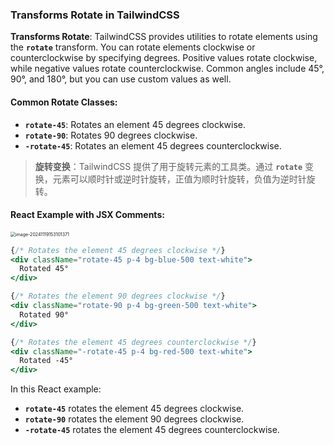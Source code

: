 ### Transforms Rotate in TailwindCSS

**Transforms Rotate**: TailwindCSS provides utilities to rotate elements using the **`rotate`** transform. You can rotate elements clockwise or counterclockwise by specifying degrees. Positive values rotate clockwise, while negative values rotate counterclockwise. Common angles include 45°, 90°, and 180°, but you can use custom values as well.

#### Common Rotate Classes:
- **`rotate-45`**: Rotates an element 45 degrees clockwise.
- **`rotate-90`**: Rotates 90 degrees clockwise.
- **`-rotate-45`**: Rotates an element 45 degrees counterclockwise.

> **旋转变换**：TailwindCSS 提供了用于旋转元素的工具类。通过 **`rotate`** 变换，元素可以顺时针或逆时针旋转，正值为顺时针旋转，负值为逆时针旋转。

#### React Example with JSX Comments:

<img src="C:\Users\10691\AppData\Roaming\Typora\typora-user-images\image-20241119153101371.png" alt="image-20241119153101371" style="zoom: 50%;" />

```jsx
{/* Rotates the element 45 degrees clockwise */}
<div className="rotate-45 p-4 bg-blue-500 text-white">
  Rotated 45°
</div>

{/* Rotates the element 90 degrees clockwise */}
<div className="rotate-90 p-4 bg-green-500 text-white">
  Rotated 90°
</div>

{/* Rotates the element 45 degrees counterclockwise */}
<div className="-rotate-45 p-4 bg-red-500 text-white">
  Rotated -45°
</div>
```

In this React example:
- **`rotate-45`** rotates the element 45 degrees clockwise.
- **`rotate-90`** rotates the element 90 degrees clockwise.
- **`-rotate-45`** rotates the element 45 degrees counterclockwise.